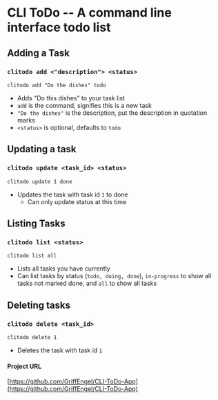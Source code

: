# CLI ToDo -- A command line interface todo list

## Adding a Task
### ``clitodo add <"description"> <status>``
  ``clitodo add "Do the dishes" todo``
  - Adds "Do this dishes" to your task list
  - ``add`` is the command, signifies this is a new task
  - ``"Do the dishes"`` is the description, put the description in quotation marks
  - ``<status>`` is optional, defaults to ``todo``

## Updating a task
### ``clitodo update <task_id> <status>``
``clitodo update 1 done``
- Updates the task with task id ``1`` to done
  - Can only update status at this time

## Listing Tasks
### ``clitodo list <status>``
``clitodo list all``
- Lists all tasks you have currently
- Can list tasks by status (``todo, doing, done``), ``in-progress`` to show all tasks not marked done, and ``all`` to show all tasks

## Deleting tasks
### ``clitodo delete <task_id>``
``clitodo delete 1``
- Deletes the task with task id ``1``

#### Project URL
[https://github.com/GriffEngel/CLI-ToDo-App](https://github.com/GriffEngel/CLI-ToDo-App)
